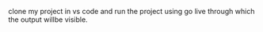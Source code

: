 clone my project in vs code and run the project using go live through which the output willbe visible.
